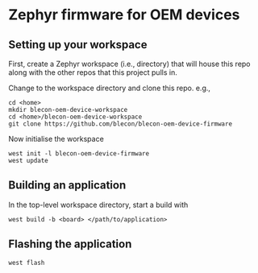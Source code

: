 # Zephyr firmware for OEM devices

## Setting up your workspace

First, create a Zephyr workspace (i.e., directory) that will house this repo along with  the other repos that this project pulls in. 

Change to the workspace directory and clone this repo. e.g.,

```
cd <home>
mkdir blecon-oem-device-workspace
cd <home>/blecon-oem-device-workspace
git clone https://github.com/blecon/blecon-oem-device-firmware
```

Now initialise the workspace

```
west init -l blecon-oem-device-firmware
west update
```

## Building an application

In the top-level workspace directory, start a build with

```
west build -b <board> </path/to/application>
```

## Flashing the application

```
west flash
```
